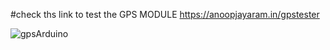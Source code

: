 #check ths link to test the GPS MODULE https://anoopjayaram.in/gpstester
 
![gpsArduino](https://github.com/anoopjayaram/GPS_ARDUINO/assets/66719752/2ce5bbae-2c1b-47c6-89e0-100d4273d842)
